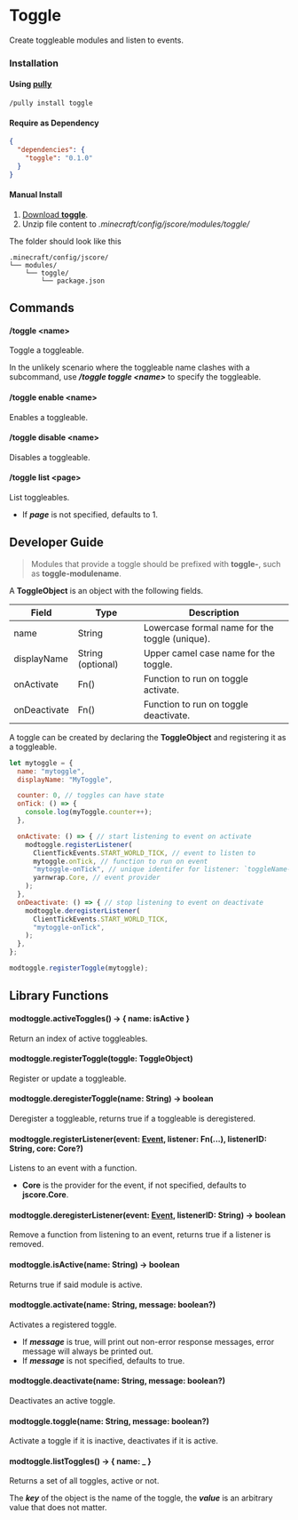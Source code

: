 # Toggle

Create toggleable modules and listen to events.

### Installation

#### Using [pully](https://github.com/FabricCore/pully)

```
/pully install toggle
```

#### Require as Dependency

```json
{
  "dependencies": {
    "toggle": "0.1.0"
  }
}
```

#### Manual Install

1. [Download **toggle**](https://github.com/FabricCore/modtoggle/archive/refs/heads/master.zip).
2. Unzip file content to _.minecraft/config/jscore/modules/toggle/_

The folder should look like this

```
.minecraft/config/jscore/
└── modules/
    └── toggle/
        └── package.json
```

## Commands

#### /toggle &lt;name&gt;

Toggle a toggleable.

In the unlikely scenario where the toggleable name clashes with a subcommand, use **_/toggle toggle &lt;name&gt;_** to specify the toggleable.

#### /toggle enable &lt;name&gt;

Enables a toggleable.

#### /toggle disable &lt;name&gt;

Disables a toggleable.

#### /toggle list &lt;page&gt;

List toggleables.

- If **_page_** is not specified, defaults to 1.

## Developer Guide

> Modules that provide a toggle should be prefixed with **toggle-**, such as **toggle-modulename**.

A **ToggleObject** is an object with the following fields.

| Field        | Type              | Description                                    |
| ------------ | ----------------- | ---------------------------------------------- |
| name         | String            | Lowercase formal name for the toggle (unique). |
| displayName  | String (optional) | Upper camel case name for the toggle.          |
| onActivate   | Fn()              | Function to run on toggle activate.            |
| onDeactivate | Fn()              | Function to run on toggle deactivate.          |

A toggle can be created by declaring the **ToggleObject** and registering it as a toggleable.

```js
let mytoggle = {
  name: "mytoggle",
  displayName: "MyToggle",

  counter: 0, // toggles can have state
  onTick: () => {
    console.log(myToggle.counter++);
  },

  onActivate: () => { // start listening to event on activate
    modtoggle.registerListener(
      ClientTickEvents.START_WORLD_TICK, // event to listen to
      mytoggle.onTick, // function to run on event
      "mytoggle-onTick", // unique identifer for listener: `toggleName-functionName`
      yarnwrap.Core, // event provider
    );
  },
  onDeactivate: () => { // stop listening to event on deactivate
    modtoggle.deregisterListener(
      ClientTickEvents.START_WORLD_TICK,
      "mytoggle-onTick",
    );
  },
};

modtoggle.registerToggle(mytoggle);
```

## Library Functions

#### modtoggle.activeToggles() → { name: isActive }

Return an index of active toggleables.

#### modtoggle.registerToggle(toggle: ToggleObject)

Register or update a toggleable.

#### modtoggle.deregisterToggle(name: String) → boolean

Deregister a toggleable, returns true if a toggleable is deregistered.

#### modtoggle.registerListener(event: [Event](https://wiki.fabricmc.net/tutorial:event_index), listener: Fn(...), listenerID: String, core: Core?)

Listens to an event with a function.

- **Core** is the provider for the event, if not specified, defaults to **jscore.Core**.

#### modtoggle.deregisterListener(event: [Event](https://wiki.fabricmc.net/tutorial:event_index), listenerID: String) → boolean

Remove a function from listening to an event, returns true if a listener is removed.

#### modtoggle.isActive(name: String) → boolean

Returns true if said module is active.

#### modtoggle.activate(name: String, message: boolean?)

Activates a registered toggle.

- If **_message_** is true, will print out non-error response messages, error message will always be printed out.
- If **_message_** is not specified, defaults to true.

#### modtoggle.deactivate(name: String, message: boolean?)

Deactivates an active toggle.

#### modtoggle.toggle(name: String, message: boolean?)

Activate a toggle if it is inactive, deactivates if it is active.

#### modtoggle.listToggles() → { name: \_ }

Returns a set of all toggles, active or not.

The **_key_** of the object is the name of the toggle, the **_value_** is an arbitrary value that does not matter.
